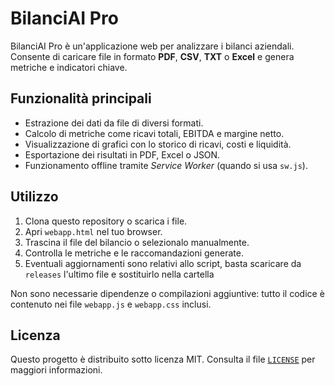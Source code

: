 # BilanciAI Pro

BilanciAI Pro è un'applicazione web per analizzare i bilanci aziendali. Consente di caricare file in formato **PDF**, **CSV**, **TXT** o **Excel** e genera metriche e indicatori chiave.

## Funzionalità principali

- Estrazione dei dati da file di diversi formati.
- Calcolo di metriche come ricavi totali, EBITDA e margine netto.
- Visualizzazione di grafici con lo storico di ricavi, costi e liquidità.
- Esportazione dei risultati in PDF, Excel o JSON.
- Funzionamento offline tramite *Service Worker* (quando si usa `sw.js`).

## Utilizzo

1. Clona questo repository o scarica i file.
2. Apri `webapp.html` nel tuo browser.
3. Trascina il file del bilancio o selezionalo manualmente.
4. Controlla le metriche e le raccomandazioni generate.
5. Eventuali aggiornamenti sono relativi allo script, basta scaricare da `releases` l'ultimo file e sostituirlo nella cartella

Non sono necessarie dipendenze o compilazioni aggiuntive: tutto il codice è contenuto nei file `webapp.js` e `webapp.css` inclusi.

## Licenza

Questo progetto è distribuito sotto licenza MIT. Consulta il file [`LICENSE`](LICENSE) per maggiori informazioni.
